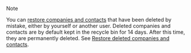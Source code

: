 <!-- markdownlint-disable-file MD041 -->
> [!NOTE]
> You can [restore companies and contacts][1] that have been deleted by mistake, either by yourself or another user. Deleted companies and contacts are by default kept in the recycle bin for 14 days. After this time, they are permanently deleted. See [Restore deleted companies and contacts][1].

<!-- Referenced links -->
[1]: ../getting-started/restore-deleted-companies-and-contacts.md

